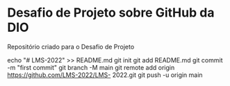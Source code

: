 #  Desafio de  Projeto sobre GitHub da DIO
Repositório criado para o Desafio de Projeto

echo "# LMS-2022" >> README.md 
git init 
git add README.md 
git commit -m "first commit" 
git branch -M main 
git remote add origin https://github.com/LMS-2022/LMS- 2022.git
 git push -u origin main
